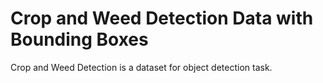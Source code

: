 # Crop and Weed Detection Data with Bounding Boxes 

Crop and Weed Detection is a dataset for object detection task.